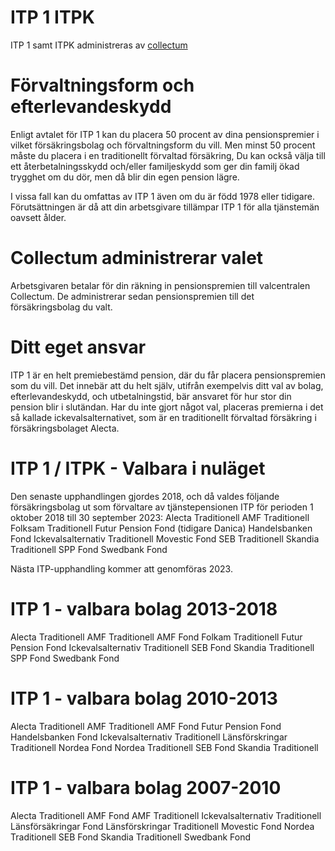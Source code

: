 # ITP 1 ITPK

ITP 1 samt ITPK administreras av [collectum](https://collectum.se/)

# Förvaltningsform och efterlevandeskydd
Enligt avtalet för ITP 1 kan du placera 50 procent av dina pensionspremier i vilket försäkringsbolag och förvaltningsform du vill. Men minst 50 procent måste du placera i en traditionellt förvaltad försäkring, Du kan också välja till ett återbetalningsskydd och/eller familjeskydd som ger din familj ökad trygghet om du dör, men då blir din egen pension lägre.

I vissa fall kan du omfattas av ITP 1 även om du är född 1978 eller tidigare. Förutsättningen är då att din arbetsgivare tillämpar ITP 1 för alla tjänstemän oavsett ålder.

# Collectum administrerar valet
Arbetsgivaren betalar för din räkning in pensionspremien till valcentralen Collectum. De administrerar sedan pensionspremien till det försäkringsbolag du valt.

# Ditt eget ansvar
ITP 1 är en helt premiebestämd pension, där du får placera pensionspremien som du vill. Det innebär att du helt själv, utifrån exempelvis ditt val av bolag, efterlevandeskydd, och utbetalningstid, bär ansvaret för hur stor din pension blir i slutändan. Har du inte gjort något val, placeras premierna i det så kallade ickevalsalternativet, som är en traditionellt förvaltad försäkring i försäkringsbolaget Alecta.

# ITP 1 / ITPK - Valbara i nuläget
Den senaste upphandlingen gjordes 2018, och då valdes följande försäkringsbolag ut som förvaltare av tjänstepensionen ITP för perioden 1 oktober 2018 till 30 september 2023:
Alecta Traditionell
AMF Traditionell
Folksam Traditionell
Futur Pension Fond (tidigare Danica)
Handelsbanken Fond
Ickevalsalternativ Traditionell
Movestic Fond
SEB Traditionell
Skandia Traditionell
SPP Fond
Swedbank Fond

Nästa ITP-upphandling kommer att genomföras 2023.


# ITP 1 - valbara bolag 2013-2018

Alecta Traditionell
AMF Traditionell
AMF Fond
Folkam Traditionell
Futur Pension Fond
Ickevalsalternativ Traditionell
SEB Fond
Skandia Traditionell
SPP Fond
Swedbank Fond

# ITP 1 - valbara bolag 2010-2013

Alecta Traditionell
AMF Traditionell
AMF Fond
Futur Pension Fond
Handelsbanken Fond
Ickevalsalternativ Traditionell
Länsförskringar Traditionell
Nordea Fond
Nordea Traditionell
SEB Fond
Skandia Traditionell

# ITP 1 - valbara bolag 2007-2010

Alecta Traditionell
AMF Fond
AMF Traditionell
Ickevalsalternativ Traditionell
Länsförsäkringar Fond
Länsförskringar Traditionell
Movestic Fond
Nordea Traditionell
SEB Fond
Skandia Traditionell
Swedbank Fond
